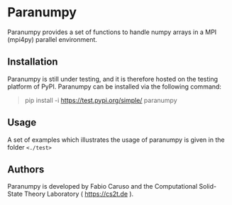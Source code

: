 # Paranumpy  

Paranumpy provides a set of functions 
to handle numpy arrays in a MPI (mpi4py) parallel environment.

## Installation 

Paranumpy is still under testing, and it is therefore hosted on the testing platform of PyPI. 
Paranumpy can be installed via the following command:

> pip install -i https://test.pypi.org/simple/  paranumpy 

## Usage 

A set of examples which illustrates the usage of paranumpy is given in the folder `<./test>` 

## Authors

Paranumpy is developed by Fabio Caruso and the Computational Solid-State Theory Laboratory ( https://cs2t.de ).
